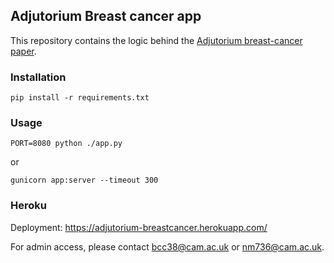 ## Adjutorium Breast cancer app

This repository contains the logic behind the [Adjutorium breast-cancer paper](https://www.vanderschaar-lab.com/million-patient-study-shows-strength-of-machine-learning-in-recommending-breast-cancer-therapies/).

### Installation

```
pip install -r requirements.txt
```

### Usage

```
PORT=8080 python ./app.py
```

or 

```
gunicorn app:server --timeout 300
```

### Heroku

Deployment: https://adjutorium-breastcancer.herokuapp.com/

For admin access, please contact bcc38@cam.ac.uk or nm736@cam.ac.uk.
